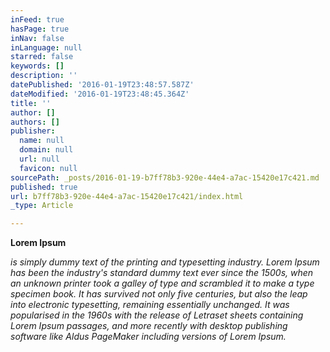 ```yaml
---
inFeed: true
hasPage: true
inNav: false
inLanguage: null
starred: false
keywords: []
description: ''
datePublished: '2016-01-19T23:48:57.587Z'
dateModified: '2016-01-19T23:48:45.364Z'
title: ''
author: []
authors: []
publisher:
  name: null
  domain: null
  url: null
  favicon: null
sourcePath: _posts/2016-01-19-b7ff78b3-920e-44e4-a7ac-15420e17c421.md
published: true
url: b7ff78b3-920e-44e4-a7ac-15420e17c421/index.html
_type: Article

---
```

**Lorem Ipsum**

_is simply dummy text of the printing and typesetting industry. Lorem Ipsum has been the industry's standard dummy text ever since the 1500s, when an unknown printer took a galley of type and scrambled it to make a type specimen book. It has survived not only five centuries, but also the leap into electronic typesetting, remaining essentially unchanged. It was popularised in the 1960s with the release of Letraset sheets containing Lorem Ipsum passages, and more recently with desktop publishing software like Aldus PageMaker including versions of Lorem Ipsum._